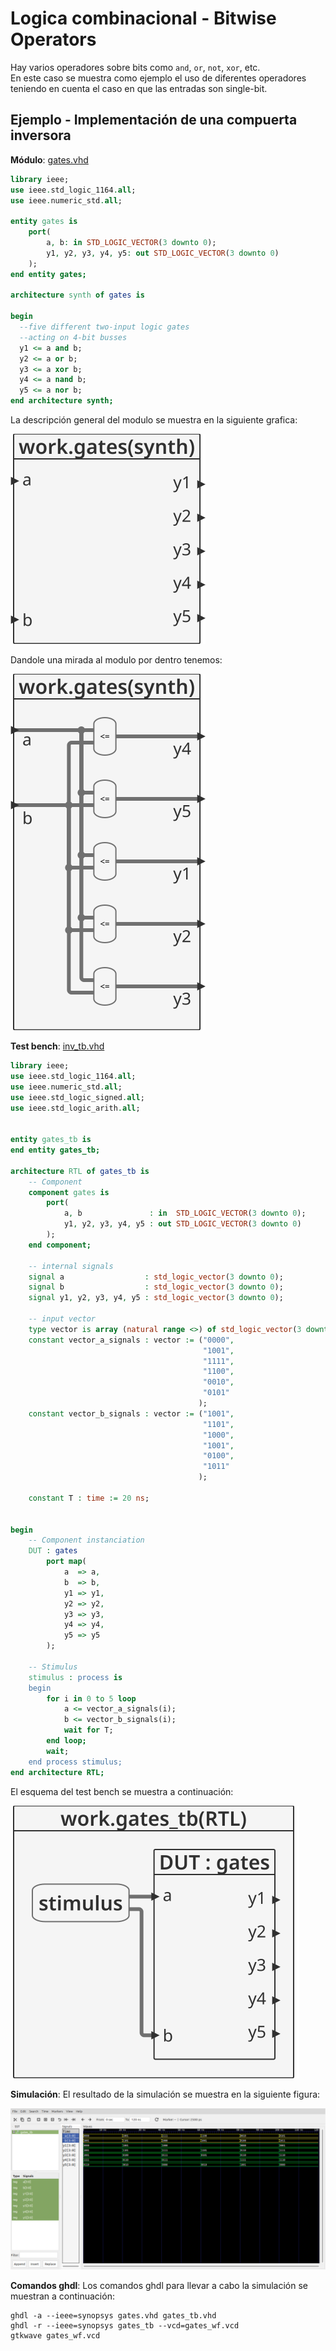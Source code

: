 # Logica combinacional - Bitwise Operators #

Hay varios operadores sobre bits como ```and```, ```or```, ```not```, ```xor```, etc.    
En este caso se muestra como ejemplo el uso de diferentes operadores teniendo en cuenta el caso en que las entradas son single-bit.

## Ejemplo - Implementación de una compuerta inversora ##

**Módulo**: [gates.vhd](gates.vhd)

```vhdl
library ieee;
use ieee.std_logic_1164.all;
use ieee.numeric_std.all;

entity gates is
	port(
		a, b: in STD_LOGIC_VECTOR(3 downto 0);
		y1, y2, y3, y4, y5: out STD_LOGIC_VECTOR(3 downto 0)
	);
end entity gates;

architecture synth of gates is
	
begin
  --five different two-input logic gates
  --acting on 4-bit busses
  y1 <= a and b;
  y2 <= a or b;
  y3 <= a xor b;
  y4 <= a nand b;
  y5 <= a nor b;
end architecture synth;
```

La descripción general del modulo se muestra en la siguiente grafica:

![gates](gates2.svg)

Dandole una mirada al modulo por dentro tenemos:

![gates](gates.svg)


**Test bench**: [inv_tb.vhd](inv_tb.vhd)

```vhdl
library ieee;
use ieee.std_logic_1164.all;
use ieee.numeric_std.all;
use ieee.std_logic_signed.all; 
use ieee.std_logic_arith.all; 


entity gates_tb is
end entity gates_tb;

architecture RTL of gates_tb is
	-- Component
	component gates is
		port(
			a, b               : in  STD_LOGIC_VECTOR(3 downto 0);
			y1, y2, y3, y4, y5 : out STD_LOGIC_VECTOR(3 downto 0)
		);
	end component;

	-- internal signals
	signal a                  : std_logic_vector(3 downto 0);
	signal b                  : std_logic_vector(3 downto 0);
	signal y1, y2, y3, y4, y5 : std_logic_vector(3 downto 0);

	-- input vector
	type vector is array (natural range <>) of std_logic_vector(3 downto 0);
	constant vector_a_signals : vector := ("0000",
	                                       "1001",
	                                       "1111",
	                                       "1100",
	                                       "0010",
	                                       "0101"
	                                      );
	constant vector_b_signals : vector := ("1001",
	                                       "1101",
	                                       "1000",
	                                       "1001",
	                                       "0100",
	                                       "1011"
	                                      );
	                                      
	constant T : time := 20 ns;
	

begin
	-- Component instanciation
	DUT : gates
		port map(
			a  => a,
			b  => b,
			y1 => y1,
			y2 => y2,
			y3 => y3,
			y4 => y4,
			y5 => y5
		);

	-- Stimulus
	stimulus : process is
	begin
		for i in 0 to 5 loop
			a <= vector_a_signals(i);
			b <= vector_b_signals(i);
			wait for T;			
		end loop;
		wait;		
	end process stimulus;
end architecture RTL;
```

El esquema del test bench se muestra a continuación:

![gates_tb](gates_tb.svg)

**Simulación**: El resultado de la simulación se muestra en la siguiente figura:

![gates_wf](gates_wf.png)

**Comandos ghdl**: Los comandos ghdl para llevar a cabo la simulación se muestran a continuación:

``` 
ghdl -a --ieee=synopsys gates.vhd gates_tb.vhd
ghdl -r --ieee=synopsys gates_tb --vcd=gates_wf.vcd
gtkwave gates_wf.vcd
```